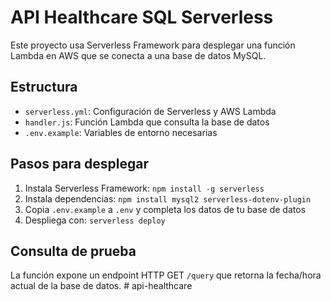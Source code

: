 # API Healthcare SQL Serverless

Este proyecto usa Serverless Framework para desplegar una función Lambda en AWS que se conecta a una base de datos MySQL.

## Estructura
- `serverless.yml`: Configuración de Serverless y AWS Lambda
- `handler.js`: Función Lambda que consulta la base de datos
- `.env.example`: Variables de entorno necesarias

## Pasos para desplegar
1. Instala Serverless Framework: `npm install -g serverless`
2. Instala dependencias: `npm install mysql2 serverless-dotenv-plugin`
3. Copia `.env.example` a `.env` y completa los datos de tu base de datos
4. Despliega con: `serverless deploy`

## Consulta de prueba
La función expone un endpoint HTTP GET `/query` que retorna la fecha/hora actual de la base de datos.
#   a p i - h e a l t h c a r e  
 